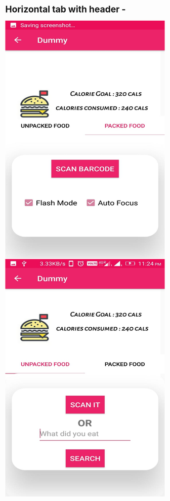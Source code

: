 # Horizontal tab with header -

<img src="ss/a.jpeg" height=750 width=600></img>
<img src="ss/b.jpeg" height=750 width=600></img>
